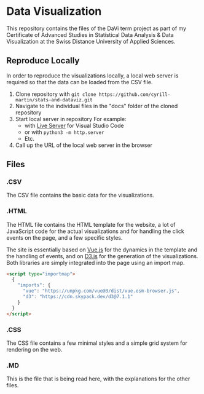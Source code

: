 # Data Visualization

This repository contains the files of the DaVi term project as part of my Certificate of Advanced Studies in Statistical Data Analysis & Data Visualization at the Swiss Distance University of Applied Sciences.

## Reproduce Locally

In order to reproduce the visualizations locally, a local web server is required so that the data can be loaded from the CSV file.

1. Clone repository with `git clone https://github.com/cyrill-martin/stats-and-dataviz.git`
2. Navigate to the individual files in the "docs" folder of the cloned repository
3. Start local server in repository
   For example:
   - with [Live Server](https://marketplace.visualstudio.com/items?itemName=ritwickdey.LiveServer) for Visual Studio Code
   - or with `python3 -m http.server`
   - Etc.
4. Call up the URL of the local web server in the browser

## Files

### .CSV

The CSV file contains the basic data for the visualizations.

### .HTML

The HTML file contains the HTML template for the website, a lot of JavaScript code for the actual visualizations and for handling the click events on the page, and a few specific styles.

The site is essentially based on [Vue.js](https://vuejs.org/) for the dynamics in the template and the handling of events, and on [D3.js](https://d3js.org/) for the generation of the visualizations. Both libraries are simply integrated into the page using an import map.

```html
<script type="importmap">
  {
    "imports": {
      "vue": "https://unpkg.com/vue@3/dist/vue.esm-browser.js",
      "d3": "https://cdn.skypack.dev/d3@7.1.1"
    }
  }
</script>
```

### .CSS

The CSS file contains a few minimal styles and a simple grid system for rendering on the web.

### .MD

This is the file that is being read here, with the explanations for the other files.

